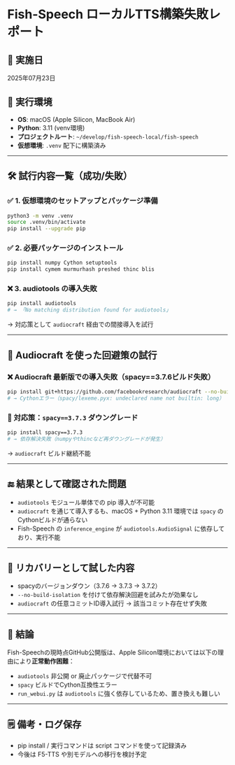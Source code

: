 # Fish-Speech ローカルTTS構築失敗レポート

## 📅 実施日
2025年07月23日

## 🧭 実行環境

- **OS**: macOS (Apple Silicon, MacBook Air)
- **Python**: 3.11 (venv環境)
- **プロジェクトルート**: `~/develop/fish-speech-local/fish-speech`
- **仮想環境**: `.venv` 配下に構築済み

---

## 🛠️ 試行内容一覧（成功/失敗）

### ✅ 1. 仮想環境のセットアップとパッケージ準備

```bash
python3 -m venv .venv
source .venv/bin/activate
pip install --upgrade pip
```

### ✅ 2. 必要パッケージのインストール

```bash
pip install numpy Cython setuptools
pip install cymem murmurhash preshed thinc blis
```

### ❌ 3. audiotools の導入失敗

```bash
pip install audiotools
# → 「No matching distribution found for audiotools」
```

→ 対応策として `audiocraft` 経由での間接導入を試行

---

## 🔁 Audiocraft を使った回避策の試行

### ❌ Audiocraft 最新版での導入失敗（spacy==3.7.6ビルド失敗）

```bash
pip install git+https://github.com/facebookresearch/audiocraft --no-build-isolation
# → Cythonエラー（spacy/lexeme.pyx: undeclared name not builtin: long）
```

### 🔁 対応策：`spacy==3.7.3` ダウングレード

```bash
pip install spacy==3.7.3
# → 依存解決失敗（numpyやthincなど再ダウングレードが発生）
```

→ `audiocraft` ビルド継続不能

---

## 🔚 結果として確認された問題

- `audiotools` モジュール単体での pip 導入が不可能
- `audiocraft` を通じて導入するも、macOS + Python 3.11 環境では `spacy` のCythonビルドが通らない
- Fish-Speech の `inference_engine` が `audiotools.AudioSignal` に依存しており、実行不能

---

## 🧯 リカバリーとして試した内容

- spacyのバージョンダウン（3.7.6 → 3.7.3 → 3.7.2）
- `--no-build-isolation` を付けて依存解決回避を試みたが効果なし
- `audiocraft` の任意コミットID導入試行 → 該当コミット存在せず失敗

---

## 📌 結論

Fish-Speechの現時点GitHub公開版は、Apple Silicon環境においては以下の理由により**正常動作困難**：

- `audiotools` 非公開 or 廃止パッケージで代替不可
- `spacy` ビルドでCython互換性エラー
- `run_webui.py` は `audiotools` に強く依存しているため、置き換えも難しい

---

## 🗒️ 備考・ログ保存

- pip install / 実行コマンドは script コマンドを使って記録済み
- 今後は F5-TTS や別モデルへの移行を検討予定
